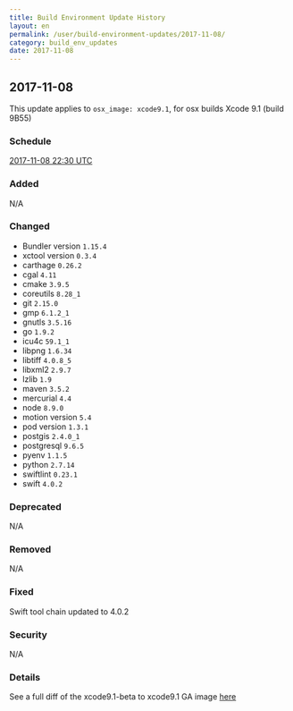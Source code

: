 ```yaml
---
title: Build Environment Update History
layout: en
permalink: /user/build-environment-updates/2017-11-08/
category: build_env_updates
date: 2017-11-08
---
```


## 2017-11-08

This update applies to `osx_image: xcode9.1`, for osx builds
Xcode 9.1 (build 9B55)

### Schedule

[2017-11-08 22:30 UTC](http://everytimezone.com/#2017-11-08,490,c8l)

### Added

N/A

### Changed

- Bundler version `1.15.4`
- xctool version `0.3.4`
- carthage `0.26.2`
- cgal `4.11`
- cmake `3.9.5`
- coreutils `8.28_1`
- git `2.15.0`
- gmp `6.1.2_1`
- gnutls `3.5.16`
- go `1.9.2`
- icu4c `59.1_1`
- libpng `1.6.34`
- libtiff `4.0.8_5`
- libxml2 `2.9.7`
- lzlib `1.9`
- maven `3.5.2`
- mercurial `4.4`
- node `8.9.0`
- motion version `5.4`
- pod version `1.3.1`
- postgis `2.4.0_1`
- postgresql `9.6.5`
- pyenv `1.1.5`
- python `2.7.14`
- swiftlint `0.23.1`
- swift `4.0.2`


### Deprecated

N/A


### Removed

N/A

### Fixed

Swift tool chain updated to 4.0.2

### Security

N/A

### Details

See a full diff of the xcode9.1-beta to xcode9.1 GA image [here](https://github.com/travis-ci/docs-travis-ci-com/commit/f73c2664e632ff0f60328ddd569c8b9a2755fe45)

